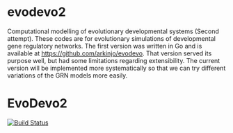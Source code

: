 # evodevo2
Computational modelling of evolutionary developmental systems (Second attempt).
These codes are for evolutionary simulations of developmental gene regulatory networks.
The first version was written in Go and is available at https://github.com/arkinjo/evodevo. 
That version served its purpose well, but had some limitations regarding extensibility.
The current version will be implemented more systematically so that we can try different variations of the GRN models more easily.
# EvoDevo2

[![Build Status](https://github.com/arkinjo/EvoDevo2.jl/actions/workflows/CI.yml/badge.svg?branch=main)](https://github.com/arkinjo/EvoDevo2.jl/actions/workflows/CI.yml?query=branch%3Amain)
